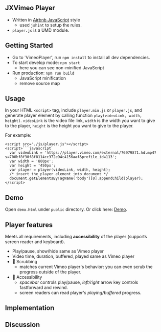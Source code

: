 ## JXVimeo Player
* Written in [Airbnb JavaScript](https://github.com/airbnb/javascript) style
  * used `jshint` to setup the rules.
* `player.js` is a UMD module.

## Getting Started
* Go to 'VimeoPlayer', run `npm install` to install all dev dependencies.
* To start develop mode: `npm start`  
  * here you can see non-minified JavaScript
* Run production: `npm run build`
  * JavaScript minification
  * remove source map

## Usage
In your HTML `<script>` tag, include `player.min.js` or `player.js`, and generate player element by calling function `play(videoLink, width, height)`. `videoLink` is the video file link, `width` is the width you want to give to the player, `height` is the height you want to give to the player.

For example:
```
<script src="./js/player.js"></script>
<script>```javascript
  var videoLink = 'https://player.vimeo.com/external/76979871.hd.mp4?s=700bf8f30f8f8114cc372e94c4156aaf&profile_id=113';
  var width = '800px';
  var height = '450px';
  var player = player(videoLink, width, height);
  /* insert the player element into document */
  document.getElementsByTagName('body')[0].appendChild(player);
</script>
```
## Demo
Open `demo.html` under `public` directory. Or click here: [Demo](xiajinyue.info/JXVimeo/demo.html).

## Player features
Meets all requirements, including **accessibility** of the player (supports screen reader and keyboard).
* Play/pause, show/hide same as Vimeo player
* Video time, duration, buffered, played same as Vimeo player
* :tada: Scrubbing
  * matches current Vimeo player's behavior: you can even scrub the progress outside of the player.
* :tada: Accessibility
  * _spacebar_ controls play/pause, _left/right_ arrow key controls fastforward and rewind.
  * screen readers can read player's _playing/buffered_ progress.

## Implementation

## Discussion
